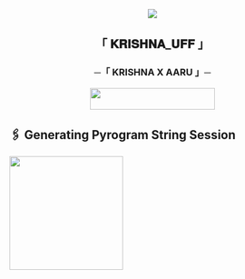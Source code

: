 <p align="center"><a href="https://telegram.me/NO_LOVE_I_HATE_LOVE"><img src="https://te.legra.ph/file/93fa0a960d827fff16f14.jpg"></a></p>

<h2 align="center">
  「 𝐊𝐑𝐈𝐒𝐇𝐍𝐀_𝐔𝐅𝐅 」

<h3 align="center">
    ─「 KRISHNA X AARU 」─
</h3>

<p align="center"><a href="https://dashboard.heroku.com/new?template=https://github.com/Krishnauff/vc-bot.git"> <img src="https://img.shields.io/badge/Deploy%20On%20Heroku-black?style=for-the-badge&logo=heroku" width="220" height="38.45"/></a></p>

## 🖇 Generating Pyrogram String Session

<p>
<a href="https://replit.com/@Krishnauff/Krishna-StringSession"><img src="https://img.shields.io/badge/Generate%20On%20Repl-blueviolet?style=for-the-badge&logo=appveyor" width="200""/></a>
